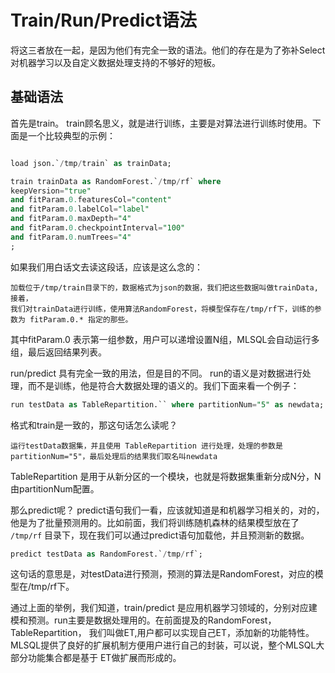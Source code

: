 # Train/Run/Predict语法

将这三者放在一起，是因为他们有完全一致的语法。他们的存在是为了弥补Select对机器学习以及自定义数据处理支持的不够好的短板。

## 基础语法

首先是train。 train顾名思义，就是进行训练，主要是对算法进行训练时使用。下面是一个比较典型的示例：

```sql

load json.`/tmp/train` as trainData;

train trainData as RandomForest.`/tmp/rf` where
keepVersion="true"
and fitParam.0.featuresCol="content"
and fitParam.0.labelCol="label"
and fitParam.0.maxDepth="4"
and fitParam.0.checkpointInterval="100"
and fitParam.0.numTrees="4"
;
```

如果我们用白话文去读这段话，应该是这么念的：

```
加载位于/tmp/train目录下的，数据格式为json的数据，我们把这些数据叫做trainData, 接着，
我们对trainData进行训练，使用算法RandomForest，将模型保存在/tmp/rf下，训练的参数为 fitParam.0.* 指定的那些。
```

其中fitParam.0 表示第一组参数，用户可以递增设置N组，MLSQL会自动运行多组，最后返回结果列表。

run/predict 具有完全一致的用法，但是目的不同。 run的语义是对数据进行处理，而不是训练，他是符合大数据处理的语义的。我们下面来看一个例子：

```sql
run testData as TableRepartition.`` where partitionNum="5" as newdata; 
```

格式和train是一致的，那这句话怎么读呢？

```
运行testData数据集，并且使用 TableRepartition 进行处理，处理的参数是partitionNum="5"，最后处理后的结果我们取名叫newdata
```
TableRepartition 是用于从新分区的一个模块，也就是将数据集重新分成N分，N由partitionNum配置。

那么predict呢？ predict语句我们一看，应该就知道是和机器学习相关的，对的，他是为了批量预测用的。比如前面，我们将训练随机森林的结果模型放在了
`/tmp/rf` 目录下，现在我们可以通过predict语句加载他，并且预测新的数据。

```sql
predict testData as RandomForest.`/tmp/rf`;
```

这句话的意思是，对testData进行预测，预测的算法是RandomForest，对应的模型在/tmp/rf下。

通过上面的举例，我们知道，train/predict 是应用机器学习领域的，分别对应建模和预测。run主要是数据处理用的。在前面提及的RandomForest，TableRepartition，
我们叫做ET,用户都可以实现自己ET，添加新的功能特性。MLSQL提供了良好的扩展机制方便用户进行自己的封装，可以说，整个MLSQL大部分功能集合都是基于
ET做扩展而形成的。

